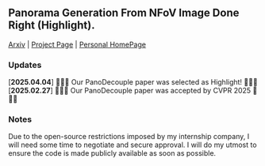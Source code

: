 ## Panorama Generation From NFoV Image Done Right <span class="red-bold">(Highlight)</span>. </sub>

[Arxiv](https://arxiv.org/abs/2503.18420) | [Project Page](https://isee-laboratory.github.io/PanoDecouple/) | [Personal HomePage](https://zhengdian1.github.io)

### Updates
[**2025.04.04**]  🎉🎉🎉 Our PanoDecouple paper was selected as Highlight! 🎉🎉🎉 <br>
[**2025.02.27**]  🎉🎉🎉 Our PanoDecouple paper was accepted by CVPR 2025 🎉🎉🎉 <br>

### Notes
Due to the open-source restrictions imposed by my internship company, I will need some time to negotiate and secure approval. I will do my utmost to ensure the code is made publicly available as soon as possible.
